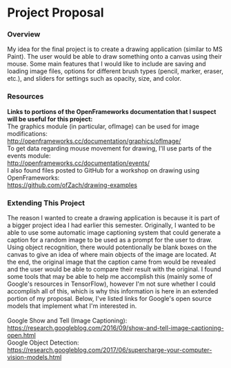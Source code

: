 # Project Proposal <br />
### Overview <br />
My idea for the final project is to create a drawing application (similar to MS Paint). The user would be able to draw something onto a canvas using their mouse. Some main features that I would like to include are saving and loading image files, options for different brush types (pencil, marker, eraser, etc.), and sliders for settings such as opacity, size, and color.  <br />
### Resources <br />
**Links to portions of the OpenFrameworks documentation that I suspect will be useful for this project:** <br />
The graphics module (in particular, ofImage) can be used for image modifications: <br />
http://openframeworks.cc/documentation/graphics/ofImage/ <br />
To get data regarding mouse movement for drawing, I'll use parts of the events module: <br />
http://openframeworks.cc/documentation/events/ <br />
I also found files posted to GitHub for a workshop on drawing using OpenFrameworks: <br />
https://github.com/ofZach/drawing-examples <br />
### Extending This Project <br />
The reason I wanted to create a drawing application is because it is part of a bigger project idea I had earlier this semester. Originally, I wanted to be able to use some automatic image captioning system that could generate a caption for a random image to be used as a prompt for the user to draw. Using object recognition, there would potentionally be blank boxes on the canvas to give an idea of where main objects of the image are located. At the end, the original image that the caption came from would be revealed and the user would be able to compare their result with the original. I found some tools that may be able to help me accomplish this (mainly some of Google's resources in TensorFlow), however I'm not sure whether I could accomplish all of this, which is why this information is here in an extended portion of my proposal. Below, I've listed links for Google's open source models that implement what I'm interested in. <br />
<br />
Google Show and Tell (Image Captioning): <br />
https://research.googleblog.com/2016/09/show-and-tell-image-captioning-open.html <br />
Google Object Detection: <br />
https://research.googleblog.com/2017/06/supercharge-your-computer-vision-models.html <br />
